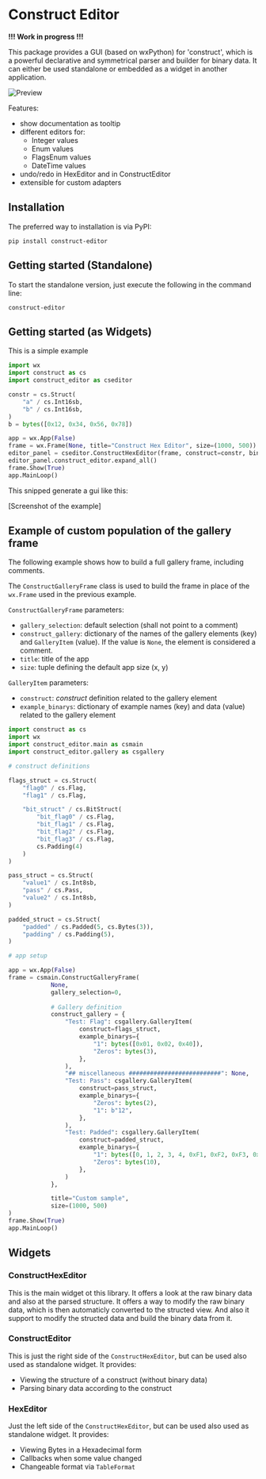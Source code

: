 # Construct Editor
**!!! Work in progress !!!**

This package provides a GUI (based on wxPython) for 'construct', which is a powerful declarative and symmetrical parser and builder for binary data. It can either be used standalone or embedded as a widget in another application.


![Preview](https://raw.githubusercontent.com/timrid/construct-editor/main/doc/preview.gif)


Features:
- show documentation as tooltip
- different editors for:
    - Integer values
    - Enum values
    - FlagsEnum values
    - DateTime values
- undo/redo in HexEditor and in ConstructEditor
- extensible for custom adapters

## Installation
The preferred way to installation is via PyPI:
```
pip install construct-editor
```

## Getting started (Standalone)
To start the standalone version, just execute the following in the command line:
```
construct-editor
```

## Getting started (as Widgets)
This is a simple example 
```python
import wx
import construct as cs
import construct_editor as cseditor

constr = cs.Struct(
    "a" / cs.Int16sb,
    "b" / cs.Int16sb,
)
b = bytes([0x12, 0x34, 0x56, 0x78])

app = wx.App(False)
frame = wx.Frame(None, title="Construct Hex Editor", size=(1000, 500))
editor_panel = cseditor.ConstructHexEditor(frame, construct=constr, binary=b)
editor_panel.construct_editor.expand_all()
frame.Show(True)
app.MainLoop()
```

This snipped generate a gui like this:

[Screenshot of the example]

## Example of custom population of the gallery frame

The following example shows how to build a full gallery frame, including comments.

The `ConstructGalleryFrame` class is used to build the frame in place of the `wx.Frame` used in the previous example.

`ConstructGalleryFrame` parameters:

- `gallery_selection`: default selection (shall not point to a comment)
- `construct_gallery`: dictionary of the names of the gallery elements (key) and `GalleryItem` (value). If the value is `None`, the element is considered a comment.
- `title`: title of the app
- `size`: tuple defining the default app size (x, y)

`GalleryItem` parameters:

- `construct`: *construct* definition related to the gallery element
- `example_binarys`: dictionary of example names (key) and data (value) related to the gallery element

```python
import construct as cs
import wx
import construct_editor.main as csmain
import construct_editor.gallery as csgallery

# construct definitions

flags_struct = cs.Struct(
    "flag0" / cs.Flag,
    "flag1" / cs.Flag,

    "bit_struct" / cs.BitStruct(
        "bit_flag0" / cs.Flag,
        "bit_flag1" / cs.Flag,
        "bit_flag2" / cs.Flag,
        "bit_flag3" / cs.Flag,
        cs.Padding(4)
    )
)

pass_struct = cs.Struct(
    "value1" / cs.Int8sb,
    "pass" / cs.Pass,
    "value2" / cs.Int8sb,
)

padded_struct = cs.Struct(
    "padded" / cs.Padded(5, cs.Bytes(3)),
    "padding" / cs.Padding(5),
)

# app setup

app = wx.App(False)
frame = csmain.ConstructGalleryFrame(
            None,
            gallery_selection=0,
            
            # Gallery definition
            construct_gallery = {
                "Test: Flag": csgallery.GalleryItem(
                    construct=flags_struct,
                    example_binarys={
                        "1": bytes([0x01, 0x02, 0x40]),
                        "Zeros": bytes(3),
                    },
                ),
                "## miscellaneous ##########################": None,
                "Test: Pass": csgallery.GalleryItem(
                    construct=pass_struct,
                    example_binarys={
                        "Zeros": bytes(2),
                        "1": b"12",
                    },
                ),
                "Test: Padded": csgallery.GalleryItem(
                    construct=padded_struct,
                    example_binarys={
                        "1": bytes([0, 1, 2, 3, 4, 0xF1, 0xF2, 0xF3, 0xF4, 0xF5]),
                        "Zeros": bytes(10),
                    },
                )
            },

            title="Custom sample",
            size=(1000, 500)
)
frame.Show(True)
app.MainLoop()
```

## Widgets
### ConstructHexEditor
This is the main widget ot this library. It offers a look at the raw binary data and also at the parsed structure.
It offers a way to modify the raw binary data, which is then automaticly converted to the structed view. And also it support to modify the structed data and build the binary data from it.


### ConstructEditor
This is just the right side of the `ConstructHexEditor`, but can be used also used as standalone widget. It provides:
- Viewing the structure of a construct (without binary data)
- Parsing binary data according to the construct

### HexEditor
Just the left side of the `ConstructHexEditor`, but can be used also used as standalone widget. It provides:
- Viewing Bytes in a Hexadecimal form
- Callbacks when some value changed
- Changeable format via `TableFormat`
